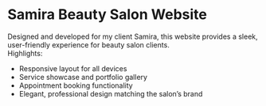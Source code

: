 # Samira Beauty Salon Website

Designed and developed for my client Samira, this website provides a sleek, user-friendly experience for beauty salon clients.  
Highlights:
- Responsive layout for all devices
- Service showcase and portfolio gallery
- Appointment booking functionality
- Elegant, professional design matching the salon’s brand
